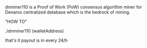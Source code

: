 dnminer110 is a Proof of Work (PoW) consensus algorithm miner for Denaros centralized database which is the bedrock of mining.

"HOW TO"

./dnminer110 (walletAddress)  

that's it payout is in every 24/h
